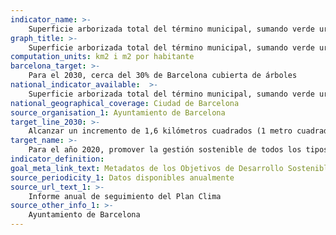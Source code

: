 ```yaml
---
indicator_name: >-
    Superficie arborizada total del término municipal, sumando verde urbano y verde forestal
graph_title: >-
    Superficie arborizada total del término municipal, sumando verde urbano y verde forestal
computation_units: km2 i m2 por habitante
barcelona_target: >-
    Para el 2030, cerca del 30% de Barcelona cubierta de árboles
national_indicator_available:  >-
    Superficie arborizada total del término municipal, sumando verde urbano y verde forestal
national_geographical_coverage: Ciudad de Barcelona
source_organisation_1: Ayuntamiento de Barcelona
target_line_2030: >-
    Alcanzar un incremento de 1,6 kilómetros cuadrados (1 metro cuadrado más por habitante, aproximadamente) de la superficie arborizada del término municipal 
target_name: >-
    Para el año 2020, promover la gestión sostenible de todos los tipos de bosques, poner fin a la deforestación, recuperar los bosques degradados e incrementar sustancialmente la repoblación forestal y la reforestación a escala mundial
indicator_definition:
goal_meta_link_text: Metadatos de los Objetivos de Desarrollo Sostenible de las Naciones Unidas (pdf 894kB)
source_periodicity_1: Datos disponibles anualmente
source_url_text_1: >-
    Informe anual de seguimiento del Plan Clima
source_other_info_1: >-
    Ayuntamiento de Barcelona
---
```

